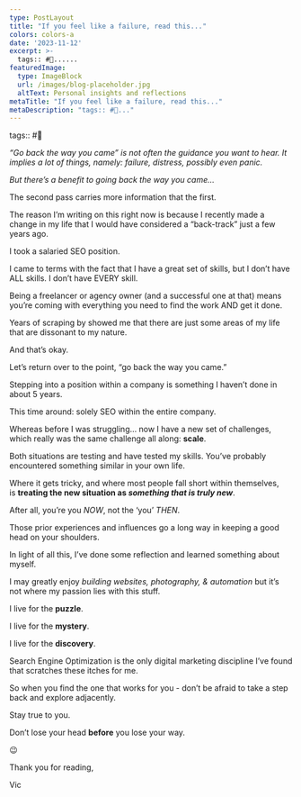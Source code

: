 ```yaml
---
type: PostLayout
title: "If you feel like a failure, read this..."
colors: colors-a
date: '2023-11-12'
excerpt: >-
  tags:: #🤝......
featuredImage:
  type: ImageBlock
  url: /images/blog-placeholder.jpg
  altText: Personal insights and reflections
metaTitle: "If you feel like a failure, read this..."
metaDescription: "tags:: #🤝..."
---
```

tags:: #🤝

_“Go back the way you came” is not often the guidance you want to hear. It implies a lot of things, namely: failure, distress, possibly even panic._

_But there’s a benefit to going back the way you came…_

The second pass carries more information that the first.

The reason I’m writing on this right now is because I recently made a change in my life that I would have considered a “back-track” just a few years ago.

I took a salaried SEO position.

I came to terms with the fact that I have a great set of skills, but I don’t have ALL skills. I don’t have EVERY skill.

Being a freelancer or agency owner (and a successful one at that) means you’re coming with everything you need to find the work AND get it done.

Years of scraping by showed me that there are just some areas of my life that are dissonant to my nature.

And that’s okay.

Let’s return over to the point, “go back the way you came.”

Stepping into a position within a company is something I haven’t done in about 5 years.

This time around: solely SEO within the entire company.

Whereas before I was struggling… now I have a new set of challenges, which really was the same challenge all along: **scale**.

Both situations are testing and have tested my skills. You’ve probably encountered something similar in your own life.

Where it gets tricky, and where most people fall short within themselves, is **treating the new situation as _something that is truly new_**.

After all, you’re you _NOW_, not the ‘you’ _THEN_.

Those prior experiences and influences go a long way in keeping a good head on your shoulders. 

In light of all this, I’ve done some reflection and learned something about myself.

I may greatly enjoy _building websites, photography, & automation_ but it’s not where my passion lies with this stuff.

I live for the **puzzle**.

I live for the **mystery**.

I live for the **discovery**.

Search Engine Optimization is the only digital marketing discipline I’ve found that scratches these itches for me.

So when you find the one that works for you - don’t be afraid to take a step back and explore adjacently.

Stay true to you.

Don’t lose your head **before** you lose your way.

😉

Thank you for reading,

Vic
